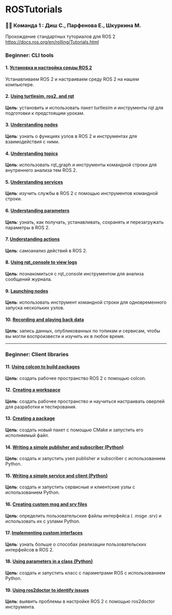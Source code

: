 # ROSTutorials

### :woman_technologist: Команда 1 : Диш С., Парфенова Е., Шкуркина М.

Прохождение стандартных туториалов для ROS 2 https://docs.ros.org/en/rolling/Tutorials.html

### Beginner: CLI tools

#### 1. [Установка и настройка среды ROS 2](https://github.com/KateParf/ROSTutorials/blob/main/1.md)
Устанавливаем ROS 2 и настраиваем среду ROS 2 на нашем компьютере.

#### 2. [Using turtlesim, ros2, and rqt](https://github.com/KateParf/ROSTutorials/blob/main/2.md)
**Цель**: установить и использовать пакет turtlesim и инструменты rqt для подготовки к предстоящим урокам.

#### 3. [Understanding nodes](https://github.com/KateParf/ROSTutorials/blob/main/3.md)
**Цель**: узнать о функциях узлов в ROS 2 и инструментах для взаимодействия с ними.

#### 4. [Understanding topics](https://github.com/KateParf/ROSTutorials/blob/main/4.md)
**Цель**: использовать rqt_graph и инструменты командной строки для внутреннего анализа тем ROS 2.

#### 5. [Understanding services](https://github.com/KateParf/ROSTutorials/blob/main/5.md)
**Цель**: изучить службы в ROS 2 с помощью инструментов командной строки.

#### 6. [Understanding parameters](https://github.com/KateParf/ROSTutorials/blob/main/6.md)
**Цель**: узнать, как получать, устанавливать, сохранять и перезагружать параметры в ROS 2.

#### 7. [Understanding actions](https://github.com/KateParf/ROSTutorials/blob/main/7.md)
**Цель**: самоанализ действий в ROS 2.

#### 8. [Using rqt_console to view logs](https://github.com/KateParf/ROSTutorials/blob/main/8.md)
**Цель**: познакомиться с rqt_console инструментом для анализа сообщений журнала.

#### 9. [Launching nodes](https://github.com/KateParf/ROSTutorials/blob/main/9.md)
**Цель**: использовать инструмент командной строки для одновременного запуска нескольких узлов.

#### 10. [Recording and playing back data](https://github.com/KateParf/ROSTutorials/blob/main/10.md)
**Цель**: запись данных, опубликованных по топикам и сервисам, чтобы вы могли воспроизвести и изучить их в любое время.

---

### Beginner: Client libraries

#### 11. [Using colcon to build packages](https://github.com/KateParf/ROSTutorials/blob/main/11.md)
**Цель**: создать рабочее пространство ROS 2 с помощью colcon.

#### 12. [Creating a workspace](https://github.com/KateParf/ROSTutorials/blob/main/12.md)
**Цель**: создать рабочее пространство и научиться настраивать оверлей для разработки и тестирования.

#### 13. [Creating a package](https://github.com/KateParf/ROSTutorials/blob/main/13.md)
**Цель**: создать новый пакет с помощью CMake и запустить его исполняемый файл.

#### 14. [Writing a simple publisher and subscriber (Python)](https://github.com/KateParf/ROSTutorials/blob/main/14.md)
**Цель**: создать и запустить узел publisher и subscriber с использованием Python.

#### 15. [Writing a simple service and client (Python)](https://github.com/KateParf/ROSTutorials/blob/main/15.md)
**Цель**: создать и запустить сервисные и клиентские узлы с использованием Python.

#### 16. [Creating custom msg and srv files](https://github.com/KateParf/ROSTutorials/blob/main/16.md)
**Цель**: определить пользовательские файлы интерфейса ( .msgи .srv) и использовать их с узлами Python.

#### 17. [Implementing custom interfaces](https://github.com/KateParf/ROSTutorials/blob/main/17.md)
**Цель**: узнать больше о способах реализации пользовательских интерфейсов в ROS 2.

#### 18. [Using parameters in a class (Python)](https://github.com/KateParf/ROSTutorials/blob/main/17.md)
**Цель**: создать и запустить класс с параметрами ROS с использованием Python.

#### 19. [Using ros2doctor to identify issues](https://github.com/KateParf/ROSTutorials/blob/main/17.md)
**Цель**: выявить проблемы в настройке ROS 2 с помощью ros2doctor инструмента.


